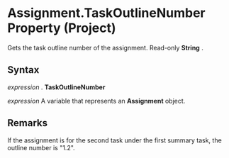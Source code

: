 
# Assignment.TaskOutlineNumber Property (Project)

Gets the task outline number of the assignment. Read-only  **String** .


## Syntax

 _expression_ . **TaskOutlineNumber**

 _expression_ A variable that represents an **Assignment** object.


## Remarks

If the assignment is for the second task under the first summary task, the outline number is "1.2".

